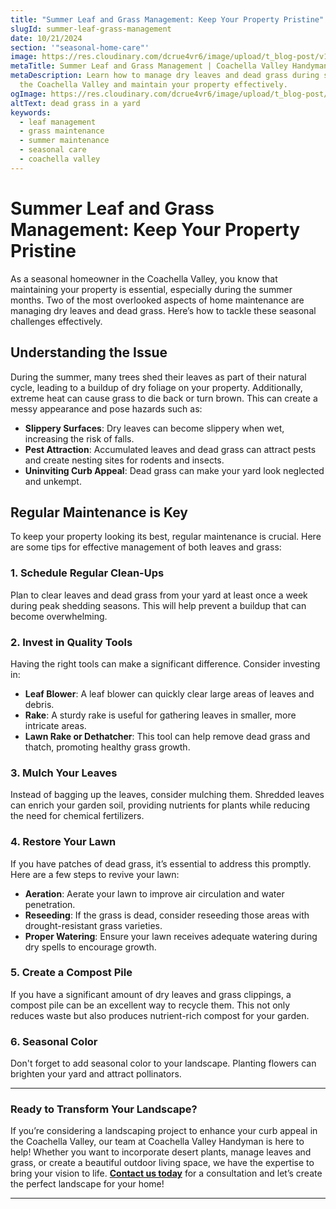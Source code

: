```yaml
---
title: "Summer Leaf and Grass Management: Keep Your Property Pristine"
slugId: summer-leaf-grass-management
date: 10/21/2024
section: '"seasonal-home-care"'
image: https://res.cloudinary.com/dcrue4vr6/image/upload/t_blog-post/v1729543272/AdobeStock_223051650.jpg
metaTitle: Summer Leaf and Grass Management | Coachella Valley Handyman
metaDescription: Learn how to manage dry leaves and dead grass during summer in
  the Coachella Valley and maintain your property effectively.
ogImage: https://res.cloudinary.com/dcrue4vr6/image/upload/t_blog-post/v1729543272/AdobeStock_223051650.jpg
altText: dead grass in a yard
keywords:
  - leaf management
  - grass maintenance
  - summer maintenance
  - seasonal care
  - coachella valley
---
```



# Summer Leaf and Grass Management: Keep Your Property Pristine

As a seasonal homeowner in the Coachella Valley, you know that maintaining your property is essential, especially during the summer months. Two of the most overlooked aspects of home maintenance are managing dry leaves and dead grass. Here’s how to tackle these seasonal challenges effectively.

## Understanding the Issue

During the summer, many trees shed their leaves as part of their natural cycle, leading to a buildup of dry foliage on your property. Additionally, extreme heat can cause grass to die back or turn brown. This can create a messy appearance and pose hazards such as:

* **Slippery Surfaces**: Dry leaves can become slippery when wet, increasing the risk of falls.
* **Pest Attraction**: Accumulated leaves and dead grass can attract pests and create nesting sites for rodents and insects.
* **Uninviting Curb Appeal**: Dead grass can make your yard look neglected and unkempt.

## Regular Maintenance is Key

To keep your property looking its best, regular maintenance is crucial. Here are some tips for effective management of both leaves and grass:

### 1. Schedule Regular Clean-Ups

Plan to clear leaves and dead grass from your yard at least once a week during peak shedding seasons. This will help prevent a buildup that can become overwhelming.

### 2. Invest in Quality Tools

Having the right tools can make a significant difference. Consider investing in:

* **Leaf Blower**: A leaf blower can quickly clear large areas of leaves and debris.
* **Rake**: A sturdy rake is useful for gathering leaves in smaller, more intricate areas.
* **Lawn Rake or Dethatcher**: This tool can help remove dead grass and thatch, promoting healthy grass growth.

### 3. Mulch Your Leaves

Instead of bagging up the leaves, consider mulching them. Shredded leaves can enrich your garden soil, providing nutrients for plants while reducing the need for chemical fertilizers.

### 4. Restore Your Lawn

If you have patches of dead grass, it’s essential to address this promptly. Here are a few steps to revive your lawn:

* **Aeration**: Aerate your lawn to improve air circulation and water penetration.
* **Reseeding**: If the grass is dead, consider reseeding those areas with drought-resistant grass varieties.
* **Proper Watering**: Ensure your lawn receives adequate watering during dry spells to encourage growth.

### 5. Create a Compost Pile

If you have a significant amount of dry leaves and grass clippings, a compost pile can be an excellent way to recycle them. This not only reduces waste but also produces nutrient-rich compost for your garden.

### 6. Seasonal Color

Don't forget to add seasonal color to your landscape. Planting flowers can brighten your yard and attract pollinators.

- - -

### Ready to Transform Your Landscape?

If you’re considering a landscaping project to enhance your curb appeal in the Coachella Valley, our team at Coachella Valley Handyman is here to help! Whether you want to incorporate desert plants, manage leaves and grass, or create a beautiful outdoor living space, we have the expertise to bring your vision to life. **[Contact us today](#contact)** for a consultation and let’s create the perfect landscape for your home!

- - -